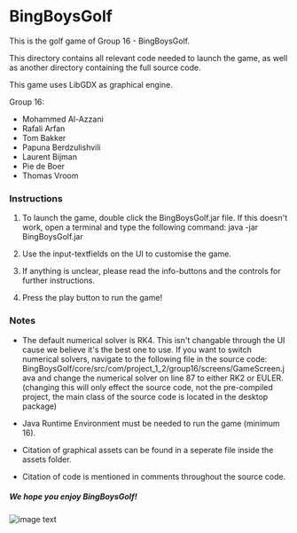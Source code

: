 # BingBoysGolf

This is the golf game of Group 16 - BingBoysGolf.

This directory contains all relevant code needed to launch the game,
as well as another directory containing the full source code.

This game uses LibGDX as graphical engine.

Group 16:
- Mohammed Al-Azzani
- Rafali Arfan
- Tom Bakker
- Papuna Berdzulishvili
- Laurent Bijman
- Pie de Boer
- Thomas Vroom



### Instructions

1. To launch the game, double click the BingBoysGolf.jar file. 
   If this doesn't work, open a terminal and type the following command:
   java -jar BingBoysGolf.jar

2. Use the input-textfields on the UI to customise the game.

3. If anything is unclear, please read the info-buttons and the controls for further instructions.

4. Press the play button to run the game!



### Notes

- The default numerical solver is RK4. This isn't changable through the UI cause 
  we believe it's the best one to use. 
  If you want to switch numerical solvers, navigate to the following file in the source code:
  BingBoysGolf/core/src/com/project_1_2/group16/screens/GameScreen.java
  and change the numerical solver on line 87 to either RK2 or EULER.
  (changing this will only effect the source code, not the pre-compiled project,
  the main class of the source code is located in the desktop package)

- Java Runtime Environment must be needed to run the game (minimum 16).

- Citation of graphical assets can be found in a seperate file inside the assets folder.

- Citation of code is mentioned in comments throughout the source code.



##### We hope you enjoy BingBoysGolf!

![image text](https://i.ytimg.com/vi/0s2Jzk6yBVk/maxresdefault.jpg)
